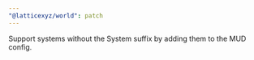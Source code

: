 ```yaml
---
"@latticexyz/world": patch
---
```


Support systems without the System suffix by adding them to the MUD config.
